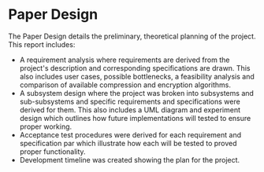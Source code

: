 # Paper Design

The Paper Design details the preliminary, theoretical planning of the project. This report includes:

- A requirement analysis where requirements are derived from the project's description and corresponding specifications are drawn. This also includes user cases, possible bottlenecks, a feasibility analysis and comparison of available compression and encryption algorithms.
- A subsystem design where the project was broken into subsystems and sub-subsystems and specific requirements and specifications were derived for them. This also includes a UML diagram and experiment design which outlines how future implementations will tested to ensure proper working.
- Acceptance test procedures were derived for each requirement and specification par which illustrate how each will be tested to proved proper functionality.
- Development timeline was created showing the plan for the project.
